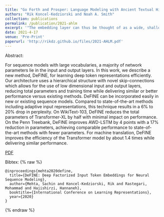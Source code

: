 ```yaml
---
title: "Go Forth and Prosper: Language Modeling with Ancient Textual History"
authors: "Rik Koncel-Kedziorski and Noah A. Smith"
collection: publications
permalink: /publication/2021-ahlm
excerpt: '"The embedding layer can thus be thought of as a wide, shallow network consisting of a single linear transformation [that] takes a token from its orthographic form to a representation of those of its morphosyntactic and semantic properties which are relevant for modeling an arbitrary number of contexts in which the token can occur. We hypothesize that ... a shallow network would require exceptional capacity to learn a good approximation [but] a deeper network can ... with significantly fewer parameters ..."'
date: 2021-4-17
venue: 'Pre-Print'
paperurl: 'http://rikdz.github.io/files/2021-AHLM.pdf'
---
```


Abstract:

For sequence models with large vocabularies, a majority of network parameters lie in the input and output layers. In this work, we describe a new method, DeFINE, for learning deep token representations efficiently. Our architecture uses a hierarchical structure with novel skip-connections which allows for the use of low dimensional input and output layers, reducing total parameters and training time while delivering similar or better performance versus existing methods. DeFINE can be incorporated easily in new or existing sequence models. Compared to state-of-the-art methods including adaptive input representations, this technique results in a 6% to 20% drop in perplexity. On WikiText-103, DeFINE reduces the total parameters of Transformer-XL by half with minimal impact on performance. On the Penn Treebank, DeFINE improves AWD-LSTM by 4 points with a 17% reduction in parameters, achieving comparable performance to state-of-the-art methods with fewer parameters. For machine translation, DeFINE improves the efficiency of the Transformer model by about 1.4 times while delivering similar performance.

[PDF](http://rikdz.github.io/files/2020-define.pdf)

Bibtex:
{% raw %}
```
@inproceedings{mehta2020define,
  title={DeFINE: Deep Factorized Input Token Embeddings for Neural Sequence Modeling},
  author={Mehta, Sachin and Koncel-Kedziorski, Rik and Rastegari, Mohammad and Hajishirzi, Hannaneh},
  booktitle={International Conference on Learning Representations},
  year={2020}
}
```
{% endraw %}

